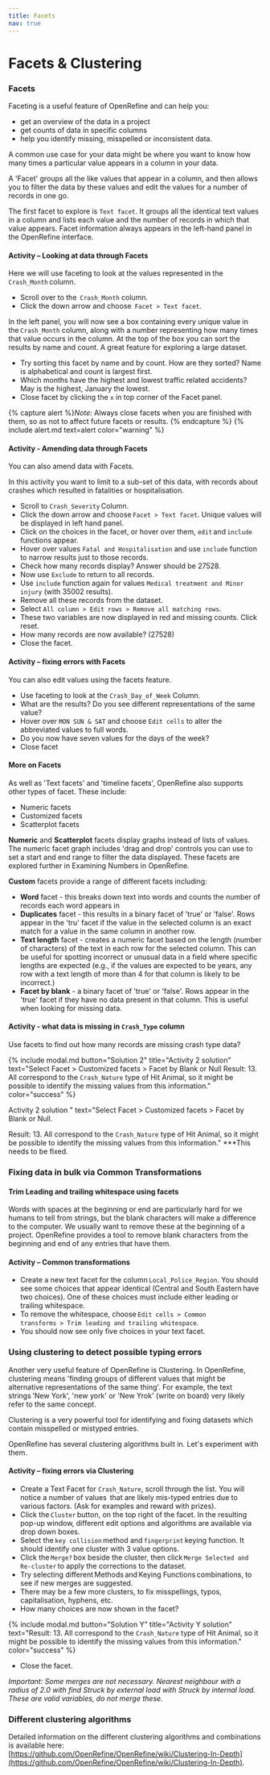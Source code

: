 ```yaml
---
title: Facets
nav: true
---
```

# Facets & Clustering 
### Facets
Faceting is a useful feature of OpenRefine and can help you:
- get an overview of the data in a project
- get counts of data in specific columns
- help you identify missing, misspelled or inconsistent data.

A common use case for your data might be where you want to know how many times a particular value appears in a column in your data.

A 'Facet' groups all the like values that appear in a column, and then allows you to filter the data by these values 
and edit the values for a number of records in one go.

The first facet to explore is `Text facet`. It groups all the identical text values in a column and lists each value 
and the number of records in which that value appears. Facet information always appears in the left-hand panel 
in the OpenRefine interface.

#### Activity – Looking at data through Facets

Here we will use faceting to look at the values represented in the  `Crash_Month` column.

- Scroll over to the  `Crash_Month` column.
- Click the down arrow and choose  `Facet > Text facet`.

In the left panel, you will now see a box containing every unique value in the `Crash_Month` column,
along with a number representing how many times that value occurs in the column.  At the top of the box you can sort the results by name and count. A great feature for exploring a large dataset.

- Try sorting this facet by name and by count. How are they sorted? Name is alphabetical and count is largest first.
- Which months have the highest and lowest traffic related accidents? May is the highest, January the lowest.
- Close facet by clicking the `x` in top corner of the Facet panel. 

{% capture alert %}*Note:* Always close facets when you are finished with them, so as not to affect future facets or results.
{% endcapture %}
{% include alert.md text=alert color="warning" %}

#### Activity - Amending data through Facets

You can also amend data with Facets.

In this activity you want to limit to a sub-set of this data, with records about crashes which resulted in fatalities or hospitalisation.

- Scroll to `Crash_Severity` Column.
- Click the down arrow and choose `Facet > Text facet`. Unique values will be displayed in left hand panel.
- Click on the choices in the facet, or hover over them, `edit` and `include` functions appear.
- Hover over values `Fatal and Hospitalisation` and use `include` function to narrow results just to those records.
- Check how many records display? Answer should be 27528.
- Now use `Exclude` to return to all records.
- Use `include` function again for values `Medical treatment and Minor injury` (with 35002 results).
- Remove all these records from the dataset.
- Select `All column > Edit rows > Remove all matching rows`.
- These two variables are now displayed in red and missing counts. Click reset.
- How many records are now available? (27528)
- Close the facet.

#### Activity – fixing errors with Facets

You can also edit values using the facets feature. 
- Use faceting to look at the `Crash_Day_of_Week` Column.
- What are the results? Do you see different representations of the same value?
- Hover over `MON SUN & SAT` and choose `Edit cells` to alter the abbreviated values to full words.
- Do you now have seven values for the days of the week? 
- Close facet

#### More on Facets

As well as 'Text facets' and 'timeline facets', OpenRefine also supports other types of facet. These include:

- Numeric facets
- Customized facets
- Scatterplot facets

**Numeric** and **Scatterplot** facets display graphs instead of lists of values. The numeric facet graph includes 'drag and drop' controls you can use to set a start and end range to filter the data displayed. These facets are explored further in Examining Numbers in OpenRefine.

**Custom** facets provide a range of different facets including:

- **Word** facet - this breaks down text into words and counts the number of records each word appears in
- **Duplicates** facet - this results in a binary facet of 'true' or 'false'. Rows appear in the 'tru' facet if the value in the selected column is an exact match for a value in the same column in another row.
- **Text length** facet - creates a numeric facet based on the length (number of characters) of the text in each row for the selected column. This can be useful for spotting incorrect or unusual data in a field where specific lengths are expected (e.g., if the values are expected to be years, any row with a text length of more than 4 for that column is likely to be incorrect.)
- **Facet by blank** - a binary facet of 'true' or 'false'. Rows appear in the 'true' facet if they have no data present in that column. This is useful when looking for missing data.

#### Activity - what data is missing in `Crash_Type` column
Use facets to find out how many records are missing crash type data?

{% include modal.md button="Solution 2" title="Activity 2 solution" text="Select Facet > Customized facets > Facet by Blank or Null
 Result: 13. All correspond to the `Crash_Nature` type of Hit Animal, so it might be possible to identify the missing values from this information." color="success" %}

Activity 2 solution " text="Select Facet > Customized facets > Facet by Blank or Null.

Result: 13. All correspond to the `Crash_Nature` type of Hit Animal, so it might be possible to identify the missing values from this information."  ***This needs to be fixed.


### Fixing data in bulk via Common Transformations

#### Trim Leading and trailing whitespace using facets

Words with spaces at the beginning or end are particularly hard for we humans to tell from strings, but the blank characters will make a difference to the computer. We usually want to remove these at the beginning of a project.  OpenRefine provides a tool to remove blank characters from the beginning and end of any entries that have them.

#### Activity – Common transformations

- Create a new text facet for the column `Local_Police_Region`. You should see some choices that appear identical (Central and South Eastern have two choices). One of these choices must include either leading or trailing whitespace.
- To remove the whitespace, choose `Edit cells > Common transforms > Trim leading and trailing whitespace`.
- You should now see only five choices in your text facet.

### Using clustering to detect possible typing errors

Another very useful feature of OpenRefine is Clustering.  In OpenRefine, clustering means 'finding groups of different values that might be alternative representations of the same thing'. For example, the text strings 'New York', 'new york'  or 'New Yrok' (write on board) very likely refer to the same concept.

Clustering is a very powerful tool for identifying and fixing datasets which contain misspelled or mistyped entries.

OpenRefine has several clustering algorithms built in. Let's experiment with them.

#### Activity – fixing errors via Clustering

- Create a Text Facet for `Crash_Nature`, scroll through the list.  You will notice a number of values  that are likely mis-typed entries due to various factors.  (Ask for examples and reward with prizes).
- Click the `Cluster` button, on the top right of the facet. In the resulting pop-up window, different edit options and algorithms are available via drop down boxes.
- Select the `key collision` method and `fingerprint` keying function. It should identify one cluster with 3 value options.
- Click the `Merge?` box beside the cluster, then click `Merge Selected and Re-cluster` to apply the corrections to the dataset.
- Try selecting different Methods and Keying Functions combinations, to see if new merges are suggested.
- There may be a few more clusters, to fix misspellings, typos, capitalisation, hyphens, etc.
- How many choices are now shown in the facet? 

{% include modal.md button="Solution Y" title="Activity Y solution" text="Result: 13. All correspond to the `Crash_Nature` type of Hit Animal, so it might be possible to identify the missing values from this information." color="success" %}
- Close the facet.

*Important: Some merges are not necessary. Nearest neighbour with a radius of 2.0 with find Struck by external load with Struck by internal load.  These are valid variables, do not merge these.*

### Different clustering algorithms

Detailed information on the different clustering algorithms and combinations is available here: [https://github.com/OpenRefine/OpenRefine/wiki/Clustering-In-Depth](https://github.com/OpenRefine/OpenRefine/wiki/Clustering-In-Depth).
